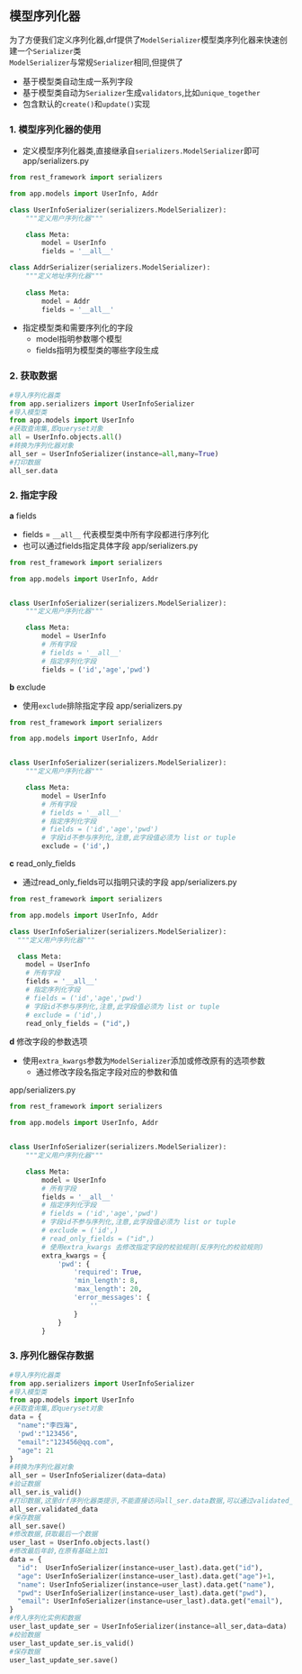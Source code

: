 ## 模型序列化器
为了方便我们定义序列化器,drf提供了`ModelSerializer`模型类序列化器来快速创建一个`Serializer`类  
`ModelSerializer`与常规`Serializer`相同,但提供了
- 基于模型类自动生成一系列字段
- 基于模型类自动为`Serializer`生成`validators`,比如`unique_together`
- 包含默认的`create()`和`update()`实现

### 1. 模型序列化器的使用
- 定义模型序列化器类,直接继承自`serializers.ModelSerializer`即可
app/serializers.py
```python
from rest_framework import serializers

from app.models import UserInfo, Addr

class UserInfoSerializer(serializers.ModelSerializer):
    """定义用户序列化器"""

    class Meta:
        model = UserInfo
        fields = '__all__'

class AddrSerializer(serializers.ModelSerializer):
    """定义地址序列化器"""
    
    class Meta:
        model = Addr
        fields = '__all__'
```
- 指定模型类和需要序列化的字段
  - model指明参数哪个模型
  - fields指明为模型类的哪些字段生成

### 2. 获取数据
```python
#导入序列化器类
from app.serializers import UserInfoSerializer
#导入模型类
from app.models import UserInfo
#获取查询集,即queryset对象
all = UserInfo.objects.all()
#转换为序列化器对象
all_ser = UserInfoSerializer(instance=all,many=True)
#打印数据
all_ser.data
```


### 2. 指定字段
**a** fields
- fields = `__all__` 代表模型类中所有字段都进行序列化
- 也可以通过fields指定具体字段
app/serializers.py
```python
from rest_framework import serializers

from app.models import UserInfo, Addr


class UserInfoSerializer(serializers.ModelSerializer):
    """定义用户序列化器"""

    class Meta:
        model = UserInfo
        # 所有字段
        # fields = '__all__'
        # 指定序列化字段
        fields = ('id','age','pwd')
```

**b** exclude
- 使用`exclude`排除指定字段
  app/serializers.py
```python
from rest_framework import serializers

from app.models import UserInfo, Addr


class UserInfoSerializer(serializers.ModelSerializer):
    """定义用户序列化器"""

    class Meta:
        model = UserInfo
        # 所有字段
        # fields = '__all__'
        # 指定序列化字段
        # fields = ('id','age','pwd')
        # 字段id不参与序列化,注意,此字段值必须为 list or tuple
        exclude = ('id',)
```

**c** read_only_fields
- 通过read_only_fields可以指明只读的字段
app/serializers.py
```python
from rest_framework import serializers

from app.models import UserInfo, Addr

class UserInfoSerializer(serializers.ModelSerializer):
  """定义用户序列化器"""

  class Meta:
    model = UserInfo
    # 所有字段
    fields = '__all__'
    # 指定序列化字段
    # fields = ('id','age','pwd')
    # 字段id不参与序列化,注意,此字段值必须为 list or tuple
    # exclude = ('id',)
    read_only_fields = ("id",)
```

**d** 修改字段的参数选项
- 使用`extra_kwargs`参数为`ModelSerializer`添加或修改原有的选项参数
  - 通过修改字段名指定字段对应的参数和值

app/serializers.py
```python
from rest_framework import serializers

from app.models import UserInfo, Addr


class UserInfoSerializer(serializers.ModelSerializer):
    """定义用户序列化器"""

    class Meta:
        model = UserInfo
        # 所有字段
        fields = '__all__'
        # 指定序列化字段
        # fields = ('id','age','pwd')
        # 字段id不参与序列化,注意,此字段值必须为 list or tuple
        # exclude = ('id',)
        # read_only_fields = ("id",)
        # 使用extra_kwargs 去修改指定字段的校验规则(反序列化的校验规则)
        extra_kwargs = {
            'pwd': {
                'required': True,
                'min_length': 8,
                'max_length': 20,
                'error_messages': {
                    ''
                }
            }
        }
```

### 3. 序列化器保存数据
```python
#导入序列化器类
from app.serializers import UserInfoSerializer
#导入模型类
from app.models import UserInfo
#获取查询集,即queryset对象
data = {
  "name":"李四海",
  'pwd':"123456",
  "email":"123456@qq.com",
  "age": 21
}
#转换为序列化器对象
all_ser = UserInfoSerializer(data=data)
#验证数据
all_ser.is_valid()
#打印数据,这里drf序列化器类提示,不能直接访问all_ser.data数据,可以通过validated_data属性查看
all_ser.validated_data
#保存数据
all_ser.save()
#修改数据,获取最后一个数据
user_last = UserInfo.objects.last()
#修改最后年龄,在原有基础上加1
data = {
  "id":  UserInfoSerializer(instance=user_last).data.get("id"),
  "age": UserInfoSerializer(instance=user_last).data.get("age")+1,
  "name": UserInfoSerializer(instance=user_last).data.get("name"),
  "pwd": UserInfoSerializer(instance=user_last).data.get("pwd"),
  "email": UserInfoSerializer(instance=user_last).data.get("email"),
}
#传入序列化实例和数据
user_last_update_ser = UserInfoSerializer(instance=all_ser,data=data)
#校验数据
user_last_update_ser.is_valid()
#保存数据
user_last_update_ser.save()
```

